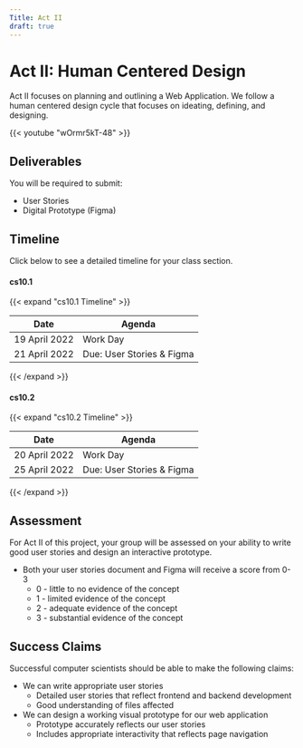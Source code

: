 ```yaml
---
Title: Act II
draft: true
---
```


# Act II: Human Centered Design

Act II focuses on planning and outlining a Web Application. We follow a human centered design cycle that focuses on ideating, defining, and designing. 


{{< youtube "wOrmr5kT-48" >}}


## Deliverables 

You will be required to submit: 
- User Stories
- Digital Prototype (Figma) 


## Timeline

Click below to see a detailed timeline for your class section.

#### cs10.1
{{< expand "cs10.1 Timeline" >}}

| Date        | Agenda                  |
|-------------|-------------------------|
| 19 April 2022  | Work Day|
| 21 April 2022 | Due: User Stories & Figma      |

{{< /expand >}}

#### cs10.2

{{< expand "cs10.2 Timeline" >}}

| Date        | Agenda                  |
|-------------|-------------------------|
| 20 April 2022  | Work Day |
| 25 April 2022 | Due: User Stories & Figma       |
{{< /expand >}}

## Assessment

For Act II of this project, your group will be assessed on your ability to write good user stories and design an interactive prototype. 

- Both your user stories document and Figma will receive a score from 0-3
    - 0 - little to no evidence of the concept
    - 1 - limited evidence of the concept
    - 2 - adequate evidence of the concept
    - 3 - substantial evidence of the concept


## Success Claims

Successful computer scientists should be able to make the following claims:

- We can write appropriate user stories
    - Detailed user stories that reflect frontend and backend development 
    - Good understanding of files affected 
- We can design a working visual prototype for our web application 
    - Prototype accurately reflects our user stories
    - Includes appropriate interactivity that reflects page navigation 


    